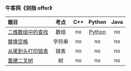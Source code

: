 ### 牛客网《剑指 offer》
| 题目 | 考点 | C++ | Python | Java |
|:--|:--:|:--:|:--:|:--:|
|[二维数组中的查找](https://www.nowcoder.com/practice/abc3fe2ce8e146608e868a70efebf62e)|数组|no|[Python](https://github.com/GGG1235/for-offer/blob/master/%E5%89%91%E6%8C%87offer/Python/FindIntwoDimensionalArray.py)|no|
|[替换空格](https://www.nowcoder.com/practice/4060ac7e3e404ad1a894ef3e17650423)|字符串|no|no|no|
|[从尾到头打印链表](https://www.nowcoder.com/practice/d0267f7f55b3412ba93bd35cfa8e8035)|链表|no|no|no|
|[重建二叉树](https://www.nowcoder.com/practice/8a19cbe657394eeaac2f6ea9b0f6fcf6)|树|no|no|no|